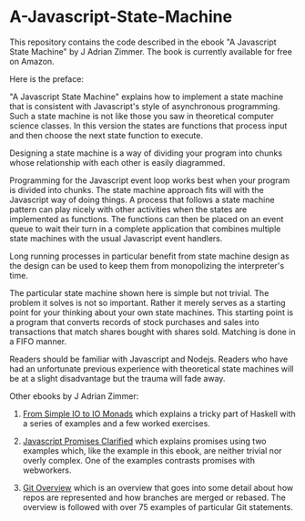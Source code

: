 # A-Javascript-State-Machine

This repository contains the code described in the ebook "A Javascript State Machine" by J Adrian Zimmer.  The book is currently available for free on Amazon.  

Here is the preface:

"A Javascript State Machine" explains how to implement a state machine that is consistent with Javascript's style of asynchronous programming.
Such a state machine is not like those you saw in  theoretical computer science classes.  In this version the states are functions that process input and then choose the next state function to execute.

Designing a state machine is a way of dividing your program into chunks whose relationship with each other is easily diagrammed.

Programming for the Javascript event loop works best when your program is divided into chunks.  The state machine approach fits will with the Javascript way of doing things.   A process that follows a state machine pattern can play nicely with other activities when the states are implemented as functions.  The functions can then be placed on an event queue to wait their turn in a complete application that combines multiple state machines with the usual Javascript event handlers.

Long running processes in particular benefit from state machine design as the design can be used to keep them from monopolizing the interpreter's time.   

The particular state machine shown here is simple but not trivial.  The problem it solves is not so important.  Rather it merely serves as a starting point for your thinking about your own state machines.  This starting point is a program that converts records of stock purchases and sales into transactions that match shares bought with shares sold.  Matching is done in a FIFO manner.

Readers should be familiar with Javascript and Nodejs.  Readers who have had an unfortunate previous experience with theoretical state machines will be at a slight disadvantage but the trauma will fade away.

Other ebooks by J Adrian Zimmer:


1. [From Simple IO to IO Monads](https://www.amazon.com/Simple-IO-Monad-Transformers-ebook/dp/B00KN6XZ1M/) which explains a tricky
part of Haskell with a series of examples and a few worked exercises.

2. [Javascript Promises Clarified](https://www.amazon.com/Javascript-Promises-Clarified-Adrian-Zimmer-ebook/dp/B01MZ6WYHJ/) which explains promises
using two examples which, like the example in this ebook, are neither trivial nor overly complex.  One of the examples contrasts promises with webworkers.

3. [Git Overview](https://www.amazon.com/Git-Overview-Incantations-Adrian-Zimmer-ebook/dp/B01GLSD1JG/) which is an overview that goes into some detail about how repos
are represented and how branches are merged or rebased.  The overview is followed with over 75 examples of particular Git statements.

